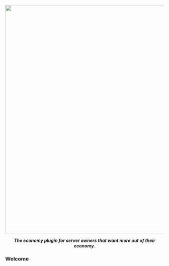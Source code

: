 <p align="center">
    <img src="https://i.imgur.com/eDlmaed.png" width="728" />
</p>    
<p align="center">    
<i><b>The economy plugin for server owners that want more out of their economy.</b></i>
</p>

### Welcome

<!--

**Here are some ideas to get you started:**

🙋‍♀️ A short introduction - what is your organization all about?
🌈 Contribution guidelines - how can the community get involved?
👩‍💻 Useful resources - where can the community find your docs? Is there anything else the community should know?
🍿 Fun facts - what does your team eat for breakfast?
🧙 Remember, you can do mighty things with the power of [Markdown](https://docs.github.com/github/writing-on-github/getting-started-with-writing-and-formatting-on-github/basic-writing-and-formatting-syntax)
-->
